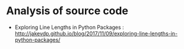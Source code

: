# Analysis of source code

* Exploring Line Lengths in Python Packages : http://jakevdp.github.io/blog/2017/11/09/exploring-line-lengths-in-python-packages/

